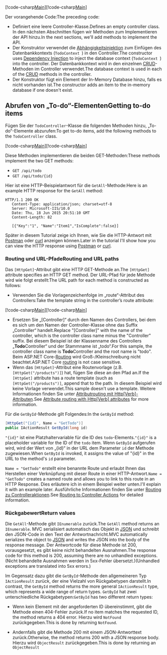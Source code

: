 <span data-ttu-id="bb8ab-101">[!code-csharp[Main](../../tutorials/first-web-api/sample/TodoApi/Controllers/TodoController2.cs?name=snippet_todo1)]</span><span class="sxs-lookup"><span data-stu-id="bb8ab-101">[!code-csharp[Main](../../tutorials/first-web-api/sample/TodoApi/Controllers/TodoController2.cs?name=snippet_todo1)]</span></span>

<span data-ttu-id="bb8ab-102">Der vorangehende Code:</span><span class="sxs-lookup"><span data-stu-id="bb8ab-102">The preceding code:</span></span>

* <span data-ttu-id="bb8ab-103">Definiert eine leere Controller-Klasse.</span><span class="sxs-lookup"><span data-stu-id="bb8ab-103">Defines an empty controller class.</span></span> <span data-ttu-id="bb8ab-104">In den nächsten Abschnitten fügen wir Methoden zum Implementieren der API hinzu.</span><span class="sxs-lookup"><span data-stu-id="bb8ab-104">In the next sections, we'll add methods to implement the API.</span></span>
* <span data-ttu-id="bb8ab-105">Der Konstruktor verwendet die [Abhängigkeitsinjektion](xref:fundamentals/dependency-injection) zum Einfügen des Datenbankkontexts (`TodoContext `) in den Controller.</span><span class="sxs-lookup"><span data-stu-id="bb8ab-105">The constructor uses [Dependency Injection](xref:fundamentals/dependency-injection) to inject the database context (`TodoContext `) into the controller.</span></span> <span data-ttu-id="bb8ab-106">Der Datenbankkontext wird in den einzelnen [CRUD](https://wikipedia.org/wiki/Create,_read,_update_and_delete)-Methoden im Controller verwendet.</span><span class="sxs-lookup"><span data-stu-id="bb8ab-106">The database context is used in each of the [CRUD](https://wikipedia.org/wiki/Create,_read,_update_and_delete) methods in the controller.</span></span>
* <span data-ttu-id="bb8ab-107">Der Konstruktor fügt ein Element der In-Memory Database hinzu, falls es nicht vorhanden ist.</span><span class="sxs-lookup"><span data-stu-id="bb8ab-107">The constructor adds an item to the in-memory database if one doesn't exist.</span></span>

## <a name="getting-to-do-items"></a><span data-ttu-id="bb8ab-108">Abrufen von „To-do“-Elementen</span><span class="sxs-lookup"><span data-stu-id="bb8ab-108">Getting to-do items</span></span>

<span data-ttu-id="bb8ab-109">Fügen Sie der `TodoController`-Klasse die folgenden Methoden hinzu, „To-do“-Elemente abzurufen:</span><span class="sxs-lookup"><span data-stu-id="bb8ab-109">To get to-do items, add the following methods to the `TodoController` class.</span></span>

<span data-ttu-id="bb8ab-110">[!code-csharp[Main](../../tutorials/first-web-api/sample/TodoApi/Controllers/TodoController.cs?name=snippet_GetAll)]</span><span class="sxs-lookup"><span data-stu-id="bb8ab-110">[!code-csharp[Main](../../tutorials/first-web-api/sample/TodoApi/Controllers/TodoController.cs?name=snippet_GetAll)]</span></span>

<span data-ttu-id="bb8ab-111">Diese Methoden implementieren die beiden GET-Methoden:</span><span class="sxs-lookup"><span data-stu-id="bb8ab-111">These methods implement the two GET methods:</span></span>

* `GET /api/todo`
* `GET /api/todo/{id}`

<span data-ttu-id="bb8ab-112">Hier ist eine HTTP-Beispielantwort für die `GetAll`-Methode:</span><span class="sxs-lookup"><span data-stu-id="bb8ab-112">Here is an example HTTP response for the `GetAll` method:</span></span>

```
HTTP/1.1 200 OK
   Content-Type: application/json; charset=utf-8
   Server: Microsoft-IIS/10.0
   Date: Thu, 18 Jun 2015 20:51:10 GMT
   Content-Length: 82

   [{"Key":"1", "Name":"Item1","IsComplete":false}]
   ```

<span data-ttu-id="bb8ab-113">Später in diesem Tutorial zeige ich Ihnen, wie Sie die HTTP-Antwort mit [Postman](https://www.getpostman.com/) oder [curl](https://developer.apple.com/legacy/library/documentation/Darwin/Reference/ManPages/man1/curl.1.html) anzeigen können.</span><span class="sxs-lookup"><span data-stu-id="bb8ab-113">Later in the tutorial I'll show how you can view the HTTP response using [Postman](https://www.getpostman.com/) or [curl](https://developer.apple.com/legacy/library/documentation/Darwin/Reference/ManPages/man1/curl.1.html).</span></span>

### <a name="routing-and-url-paths"></a><span data-ttu-id="bb8ab-114">Routing und URL-Pfade</span><span class="sxs-lookup"><span data-stu-id="bb8ab-114">Routing and URL paths</span></span>

<span data-ttu-id="bb8ab-115">Das `[HttpGet]`-Attribut gibt eine HTTP GET-Methode an.</span><span class="sxs-lookup"><span data-stu-id="bb8ab-115">The `[HttpGet]` attribute specifies an HTTP GET method.</span></span> <span data-ttu-id="bb8ab-116">Der URL-Pfad für jede Methode wird wie folgt erstellt:</span><span class="sxs-lookup"><span data-stu-id="bb8ab-116">The URL path for each method is constructed as follows:</span></span>

* <span data-ttu-id="bb8ab-117">Verwenden Sie die Vorlagenzeichenfolge im „route“-Attribut des Controllers:</span><span class="sxs-lookup"><span data-stu-id="bb8ab-117">Take the template string in the controller’s route attribute:</span></span>

<span data-ttu-id="bb8ab-118">[!code-csharp[Main](../../tutorials/first-web-api/sample/TodoApi/Controllers/TodoController.cs?name=TodoController&highlight=3)]</span><span class="sxs-lookup"><span data-stu-id="bb8ab-118">[!code-csharp[Main](../../tutorials/first-web-api/sample/TodoApi/Controllers/TodoController.cs?name=TodoController&highlight=3)]</span></span>

* <span data-ttu-id="bb8ab-119">Ersetzen Sie „[Controller]“ durch den Namen des Controllers, bei dem es sich um den Namen der Controller-Klasse ohne das Suffix „Controller“ handelt.</span><span class="sxs-lookup"><span data-stu-id="bb8ab-119">Replace "[Controller]" with the name of the controller, which is the controller class name minus the "Controller" suffix.</span></span> <span data-ttu-id="bb8ab-120">Bei diesem Beispiel ist der Klassenname des Controllers „**Todo**Controller“ und der Stammname ist „todo“.</span><span class="sxs-lookup"><span data-stu-id="bb8ab-120">For this sample, the controller class name is **Todo**Controller and the root name is "todo".</span></span> <span data-ttu-id="bb8ab-121">Beim ASP.NET Core-[Routing](xref:mvc/controllers/routing) wird Groß-/Kleinschreibung nicht beachtet.</span><span class="sxs-lookup"><span data-stu-id="bb8ab-121">ASP.NET Core [routing](xref:mvc/controllers/routing) is not case sensitive.</span></span>
* <span data-ttu-id="bb8ab-122">Wenn das `[HttpGet]`-Attribut eine Routenvorlage (z.B. `[HttpGet("/products")]`) hat, fügen Sie diese an den Pfad an.</span><span class="sxs-lookup"><span data-stu-id="bb8ab-122">If the `[HttpGet]` attribute has a route template (such as `[HttpGet("/products")]`, append that to the path.</span></span> <span data-ttu-id="bb8ab-123">In diesem Beispiel wird keine Vorlage verwendet.</span><span class="sxs-lookup"><span data-stu-id="bb8ab-123">This sample doesn't use a template.</span></span> <span data-ttu-id="bb8ab-124">Weitere Informationen finden Sie unter [Attributrouting mit Http[Verb]-Attributen](xref:mvc/controllers/routing#attribute-routing-with-httpverb-attributes).</span><span class="sxs-lookup"><span data-stu-id="bb8ab-124">See [Attribute routing with Http[Verb] attributes](xref:mvc/controllers/routing#attribute-routing-with-httpverb-attributes) for more information.</span></span>

<span data-ttu-id="bb8ab-125">Für die `GetById`-Methode gilt Folgendes:</span><span class="sxs-lookup"><span data-stu-id="bb8ab-125">In the `GetById` method:</span></span>

```csharp
[HttpGet("{id}", Name = "GetTodo")]
public IActionResult GetById(long id)
```

<span data-ttu-id="bb8ab-126">`"{id}"` ist eine Platzhaltervariable für die ID des `todo`-Elements.</span><span class="sxs-lookup"><span data-stu-id="bb8ab-126">`"{id}"` is a placeholder variable for the ID of the `todo` item.</span></span> <span data-ttu-id="bb8ab-127">Wenn `GetById` aufgerufen wird, wird der Wert von „{id}“ in der URL dem Parameter `id` der Methode zugewiesen.</span><span class="sxs-lookup"><span data-stu-id="bb8ab-127">When `GetById` is invoked, it assigns the value of "{id}" in the URL to the method's `id` parameter.</span></span>

<span data-ttu-id="bb8ab-128">`Name = "GetTodo"` erstellt eine benannte Route und erlaubt Ihnen das Herstellen einer Verknüpfung mit dieser Route in einer HTTP-Antwort.</span><span class="sxs-lookup"><span data-stu-id="bb8ab-128">`Name = "GetTodo"` creates a named route and allows you to link to this route in an HTTP Response.</span></span> <span data-ttu-id="bb8ab-129">Dies erläutere ich in einem Beispiel weiter unten.</span><span class="sxs-lookup"><span data-stu-id="bb8ab-129">I'll explain it with an example later.</span></span> <span data-ttu-id="bb8ab-130">Ausführliche Informationen finden Sie unter [Routing zu Controlleraktionen](xref:mvc/controllers/routing).</span><span class="sxs-lookup"><span data-stu-id="bb8ab-130">See [Routing to Controller Actions](xref:mvc/controllers/routing) for detailed information.</span></span>

### <a name="return-values"></a><span data-ttu-id="bb8ab-131">Rückgabewert</span><span class="sxs-lookup"><span data-stu-id="bb8ab-131">Return values</span></span>

<span data-ttu-id="bb8ab-132">Die `GetAll`-Methode gibt `IEnumerable` zurück.</span><span class="sxs-lookup"><span data-stu-id="bb8ab-132">The `GetAll` method returns an `IEnumerable`.</span></span> <span data-ttu-id="bb8ab-133">MVC serialisiert automatisch das Objekt in [JSON](http://www.json.org/) und schreibt den JSON-Code in den Text der Antwortnachricht.</span><span class="sxs-lookup"><span data-stu-id="bb8ab-133">MVC automatically serializes the object to [JSON](http://www.json.org/) and writes the JSON into the body of the response message.</span></span> <span data-ttu-id="bb8ab-134">Der Antwortcode für diese Methode ist 200, vorausgesetzt, es gibt keine nicht behandelten Ausnahmen.</span><span class="sxs-lookup"><span data-stu-id="bb8ab-134">The response code for this method is 200, assuming there are no unhandled exceptions.</span></span> <span data-ttu-id="bb8ab-135">(Nicht behandelte Ausnahmen werden in 5xx-Fehler übersetzt.)</span><span class="sxs-lookup"><span data-stu-id="bb8ab-135">(Unhandled exceptions are translated into 5xx errors.)</span></span>

<span data-ttu-id="bb8ab-136">Im Gegensatz dazu gibt die `GetById`-Methode den allgemeineren Typ `IActionResult` zurück, der eine Vielzahl von Rückgabetypen darstellt.</span><span class="sxs-lookup"><span data-stu-id="bb8ab-136">In contrast, the `GetById` method returns the more general `IActionResult` type, which represents a wide range of return types.</span></span> <span data-ttu-id="bb8ab-137">`GetById` hat zwei unterschiedliche Rückgabetypen:</span><span class="sxs-lookup"><span data-stu-id="bb8ab-137">`GetById` has two different return types:</span></span>

* <span data-ttu-id="bb8ab-138">Wenn kein Element mit der angeforderten ID übereinstimmt, gibt die Methode einen 404-Fehler zurück.</span><span class="sxs-lookup"><span data-stu-id="bb8ab-138">If no item matches the requested ID, the method returns a 404 error.</span></span>  <span data-ttu-id="bb8ab-139">Hierzu wird `NotFound` zurückgegeben.</span><span class="sxs-lookup"><span data-stu-id="bb8ab-139">This is done by returning `NotFound`.</span></span>

* <span data-ttu-id="bb8ab-140">Andernfalls gibt die Methode 200 mit einem JSON-Antworttext zurück.</span><span class="sxs-lookup"><span data-stu-id="bb8ab-140">Otherwise, the method returns 200 with a JSON response body.</span></span> <span data-ttu-id="bb8ab-141">Hierzu wird `ObjectResult` zurückgegeben.</span><span class="sxs-lookup"><span data-stu-id="bb8ab-141">This is done by returning an `ObjectResult`</span></span>
